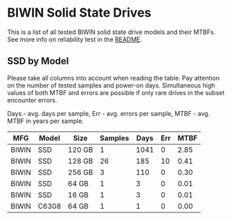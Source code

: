 BIWIN Solid State Drives
========================

This is a list of all tested BIWIN solid state drive models and their MTBFs. See
more info on reliability test in the [README](https://github.com/bsdhw/SMART).

SSD by Model
------------

Please take all columns into account when reading the table. Pay attention on the
number of tested samples and power-on days. Simultaneous high values of both MTBF
and errors are possible if only rare drives in the subset encounter errors.

Days - avg. days per sample,
Err  - avg. errors per sample,
MTBF - avg. MTBF in years per sample.

| MFG       | Model              | Size   | Samples | Days  | Err   | MTBF |
|-----------|--------------------|--------|---------|-------|-------|------|
| BIWIN     | SSD                | 120 GB | 1       | 1041  | 0     | 2.85   |
| BIWIN     | SSD                | 128 GB | 26      | 185   | 10    | 0.41   |
| BIWIN     | SSD                | 256 GB | 3       | 110   | 0     | 0.30   |
| BIWIN     | SSD                | 64 GB  | 1       | 3     | 0     | 0.01   |
| BIWIN     | SSD                | 16 GB  | 1       | 3     | 0     | 0.01   |
| BIWIN     | C6308              | 64 GB  | 1       | 1     | 0     | 0.00   |
